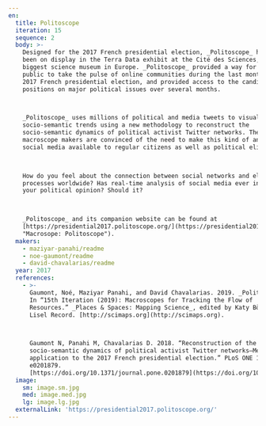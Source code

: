 ```yaml
---
en:
  title: Politoscope
  iteration: 15
  sequence: 2
  body: >-
    Designed for the 2017 French presidential election, _Politoscope_ has since
    been on display in the Terra Data exhibit at the Cité des Sciences, the
    biggest science museum in Europe. _Politoscope_ provided a way for the
    public to take the pulse of online communities during the last month of the
    2017 French presidential election, and provided access to the candidates’
    positions on major political issues over several months.

      

    _Politoscope_ uses millions of political and media tweets to visualize
    socio-semantic trends using a new methodology to reconstruct the
    socio-semantic dynamics of political activist Twitter networks. The
    macroscope makers are convinced of the need to make this kind of analysis of
    social media available to regular citizens as well as political elites.

      

    How do you feel about the connection between social networks and electoral
    processes worldwide? Has real-time analysis of social media ever influenced
    your political opinion? Should it?

      

    _Politoscope_ and its companion website can be found at
    [https://presidential2017.politoscope.org/](https://presidential2017.politoscope.org/
    "Macrosope: Politoscope").
  makers:
    - maziyar-panahi/readme
    - noe-gaumont/readme
    - david-chavalarias/readme
  year: 2017
  references:
    - >-
      Gaumont, Noé, Maziyar Panahi, and David Chavalarias. 2019. _Politoscope_.
      In “15th Iteration (2019): Macroscopes for Tracking the Flow of
      Resources.” _Places & Spaces: Mapping Science_, edited by Katy Börner and
      Lisel Record. [http://scimaps.org](http://scimaps.org).

        

      Gaumont N, Panahi M, Chavalarias D. 2018. “Reconstruction of the
      socio-semantic dynamics of political activist Twitter networks—Method and
      application to the 2017 French presidential election.” PLoS ONE 13(9):
      e0201879.
      [https://doi.org/10.1371/journal.pone.0201879](https://doi.org/10.1371/journal.pone.0201879).
  image:
    sm: image.sm.jpg
    med: image.med.jpg
    lg: image.lg.jpg
  externalLink: 'https://presidential2017.politoscope.org/'
---
```

